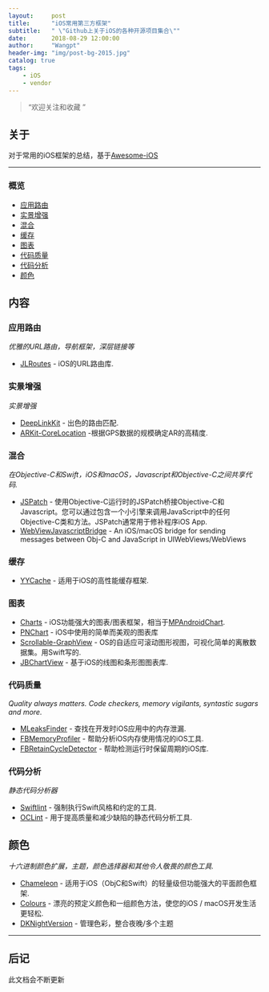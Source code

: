 ```yaml
---
layout:     post
title:      "iOS常用第三方框架"
subtitle:   " \"Github上关于iOS的各种开源项目集合\""
date:       2018-08-29 12:00:00
author:     "Wangpt"
header-img: "img/post-bg-2015.jpg"
catalog: true
tags:
    - iOS   
    - vendor
---
```


> “欢迎关注和收藏 ”


## 关于

对于常用的iOS框架的总结，基于[Awesome-iOS](https://github.com/vsouza/awesome-ios)

---
 
### 概览

- [应用路由](#应用路由)
- [实景增强](#实景增强)
- [混合](#混合)
- [缓存](#缓存)
- [图表](#图表)
- [代码质量](#代码质量)
- [代码分析](#代码分析)
- [颜色](#颜色)

## 内容

### 应用路由

*优雅的URL路由，导航框架，深层链接等*
  
* [JLRoutes](https://github.com/joeldev/JLRoutes) - iOS的URL路由库.

### 实景增强

*实景增强*

* [DeepLinkKit](https://github.com/button/DeepLinkKit) - 出色的路由匹配.
* [ARKit-CoreLocation](https://github.com/ProjectDent/ARKit-CoreLocation) -根据GPS数据的规模确定AR的高精度.

### 混合

*在Objective-C和Swift，iOS和macOS，Javascript和Objective-C之间共享代码.*

* [JSPatch](https://github.com/bang590/JSPatch) - 使用Objective-C运行时的JSPatch桥接Objective-C和Javascript。您可以通过包含一个小引擎来调用JavaScript中的任何Objective-C类和方法。JSPatch通常用于修补程序iOS App.
* [WebViewJavascriptBridge](https://github.com/marcuswestin/WebViewJavascriptBridge) - An iOS/macOS bridge for sending messages between Obj-C and JavaScript in UIWebViews/WebViews


### 缓存

* [YYCache](https://github.com/ibireme/YYCache) - 适用于iOS的高性能缓存框架.

### 图表

* [Charts](https://github.com/danielgindi/Charts) -  iOS功能强大的图表/图表框架，相当于[MPAndroidChart](https://github.com/PhilJay/MPAndroidChart).
* [PNChart](https://github.com/kevinzhow/PNChart) - iOS中使用的简单而美观的图表库
* [Scrollable-GraphView](https://github.com/philackm/ScrollableGraphView) - OS的自适应可滚动图形视图，可视化简单的离散数据集。用Swift写的.
* [JBChartView](https://github.com/Jawbone/JBChartView) - 基于iOS的线图和条形图图表库.

### 代码质量

 *Quality always matters. Code checkers, memory vigilants, syntastic sugars and more.*
 
 * [MLeaksFinder](https://github.com/Tencent/MLeaksFinder) - 查找在开发时iOS应用中的内存泄漏.
* [FBMemoryProfiler](https://github.com/facebook/FBMemoryProfiler) - 帮助分析iOS内存使用情况的iOS工具.
* [FBRetainCycleDetector](https://github.com/facebook/FBRetainCycleDetector) - 帮助检测运行时保留周期的iOS库.
 

### 代码分析

*静态代码分析器*

* [Swiftlint](https://github.com/realm/SwiftLint) - 强制执行Swift风格和约定的工具.
* [OCLint](https://github.com/oclint/oclint) - 用于提高质量和减少缺陷的静态代码分析工具.


## 颜色
*十六进制颜色扩展，主题，颜色选择器和其他令人敬畏的颜色工具.*

* [Chameleon](https://github.com/ViccAlexander/Chameleon) - 适用于iOS（ObjC和Swift）的轻量级但功能强大的平面颜色框架.
* [Colours](https://github.com/bennyguitar/Colours) - 漂亮的预定义颜色和一组颜色方法，使您的iOS / macOS开发生活更轻松.
* [DKNightVersion](https://github.com/Draveness/DKNightVersion) - 管理色彩，整合夜晚/多个主题

---
## 后记

此文档会不断更新
